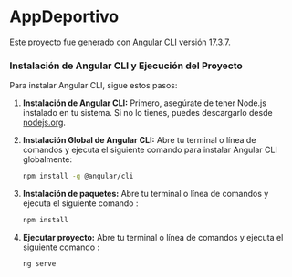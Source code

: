 # AppDeportivo

Este proyecto fue generado con [Angular CLI](https://github.com/angular/angular-cli) versión 17.3.7.

### Instalación de Angular CLI y Ejecución del Proyecto

Para instalar Angular CLI, sigue estos pasos:

1. **Instalación de Angular CLI:**
   Primero, asegúrate de tener Node.js instalado en tu sistema. Si no lo tienes, puedes descargarlo desde [nodejs.org](https://nodejs.org/).

2. **Instalación Global de Angular CLI:**
   Abre tu terminal o línea de comandos y ejecuta el siguiente comando para instalar Angular CLI globalmente:

   ```bash
   npm install -g @angular/cli
3. **Instalación de paquetes:**
   Abre tu terminal o línea de comandos y ejecuta el siguiente comando :

   ```bash
   npm install
3. **Ejecutar proyecto:**
   Abre tu terminal o línea de comandos y ejecuta el siguiente comando :

   ```bash
   ng serve